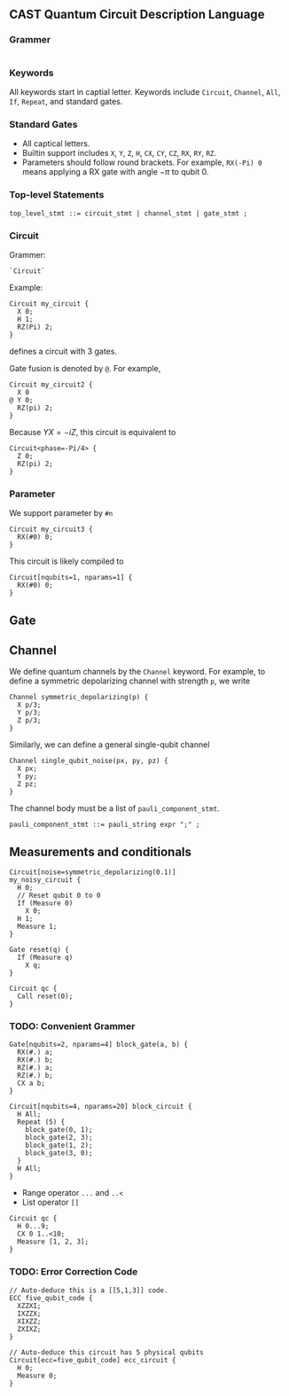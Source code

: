 ## CAST Quantum Circuit Description Language
### Grammer
```

```

### Keywords
All keywords start in captial letter. Keywords include `Circuit`, `Channel`, `All`, `If`, `Repeat`, and standard gates.

### Standard Gates
- All captical letters.
- Builtin support includes `X`, `Y`, `Z`, `H`, `CX`, `CY`, `CZ`, `RX`, `RY`, `RZ`.
- Parameters should follow round brackets. For example, `RX(-Pi) 0` means applying a RX gate with angle $-\pi$ to qubit 0.

### Top-level Statements
```
top_level_stmt ::= circuit_stmt | channel_stmt | gate_stmt ;
```

### Circuit
Grammer:
```
`Circuit`
```

Example:
```
Circuit my_circuit {
  X 0;
  H 1;
  RZ(Pi) 2;
}
```
defines a circuit with 3 gates.

Gate fusion is denoted by `@`. For example,
```
Circuit my_circuit2 {
  X 0
@ Y 0;
  RZ(pi) 2;
}
```
Because $YX=-iZ$, this circuit is equivalent to
```
Circuit<phase=-Pi/4> {
  Z 0;
  RZ(pi) 2;
}
```

### Parameter
We support parameter by `#n`
```
Circuit my_circuit3 {
  RX(#0) 0;
}
```
This circuit is likely compiled to
```
Circuit[nqubits=1, nparams=1] {
  RX(#0) 0;
}
```

## Gate

## Channel
We define quantum channels by the `Channel` keyword. For example, to define a symmetric depolarizing channel with strength `p`, we write
```
Channel symmetric_depolarizing(p) {
  X p/3;
  Y p/3;
  Z p/3;
}
```
Similarly, we can define a general single-qubit channel
```
Channel single_qubit_noise(px, py, pz) {
  X px;
  Y py;
  Z pz;
}
```

The channel body must be a list of `pauli_component_stmt`.
```
pauli_component_stmt ::= pauli_string expr ";" ;
```

## Measurements and conditionals
```
Circuit[noise=symmetric_depolarizing(0.1)]
my_noisy_circuit {
  H 0;
  // Reset qubit 0 to 0
  If (Measure 0)
    X 0;
  H 1;
  Measure 1;
}
```

```
Gate reset(q) {
  If (Measure q)
    X q;
}

Circuit qc {
  Call reset(0);
}
```

### TODO: Convenient Grammer
```
Gate[nqubits=2, nparams=4] block_gate(a, b) {
  RX(#.) a;
  RX(#.) b;
  RZ(#.) a;
  RZ(#.) b;
  CX a b;
}

Circuit[nqubits=4, nparams=20] block_circuit {
  H All;
  Repeat (5) {
    block_gate(0, 1);
    block_gate(2, 3);
    block_gate(1, 2);
    block_gate(3, 0);
  }
  H All;
}
```

- Range operator `...` and `..<`
- List operator `[]`
```
Circuit qc {
  H 0...9;
  CX 0 1..<10;
  Measure [1, 2, 3];
}
```

### TODO: Error Correction Code
```
// Auto-deduce this is a [[5,1,3]] code.
ECC five_qubit_code {
  XZZXI;
  IXZZX;
  XIXZZ;
  ZXIXZ;
}

// Auto-deduce this circuit has 5 physical qubits
Circuit[ecc=five_qubit_code] ecc_circuit {
  H 0;
  Measure 0;
}
```